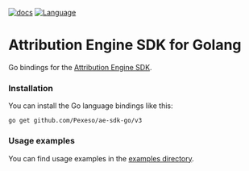 [![docs](https://img.shields.io/badge/docs-reference-blue.svg)](https://docs.ae.pex.com/go/)
[![Language](https://img.shields.io/badge/Language-Go-blue.svg)](https://golang.org/)

# Attribution Engine SDK for Golang

Go bindings for the [Attribution Engine SDK](https://docs.ae.pex.com).

### Installation

You can install the Go language bindings like this:

    go get github.com/Pexeso/ae-sdk-go/v3


### Usage examples

You can find usage examples in the [examples directory](examples).
